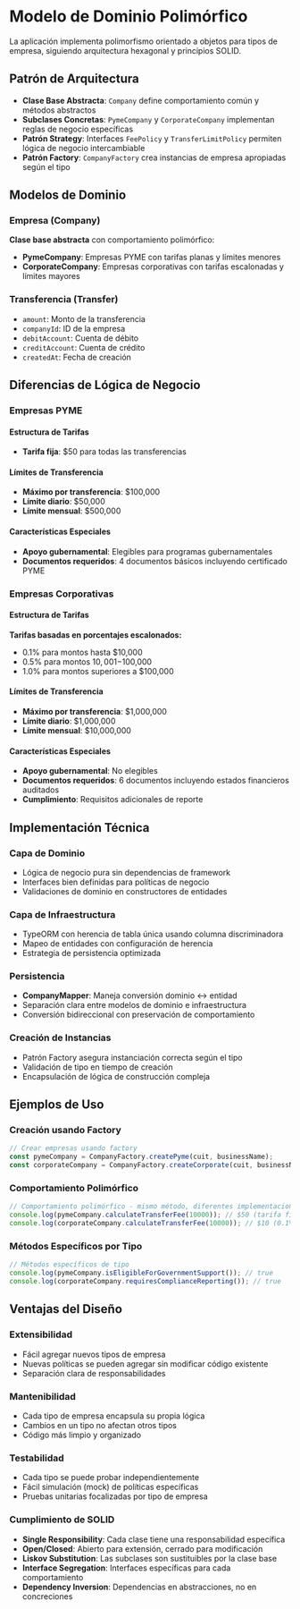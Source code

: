 # Modelo de Dominio Polimórfico

La aplicación implementa polimorfismo orientado a objetos para tipos de empresa, siguiendo arquitectura hexagonal y principios SOLID.

## Patrón de Arquitectura

- **Clase Base Abstracta**: `Company` define comportamiento común y métodos abstractos
- **Subclases Concretas**: `PymeCompany` y `CorporateCompany` implementan reglas de negocio específicas
- **Patrón Strategy**: Interfaces `FeePolicy` y `TransferLimitPolicy` permiten lógica de negocio intercambiable
- **Patrón Factory**: `CompanyFactory` crea instancias de empresa apropiadas según el tipo

## Modelos de Dominio

### Empresa (Company)
**Clase base abstracta** con comportamiento polimórfico:
- **PymeCompany**: Empresas PYME con tarifas planas y límites menores
- **CorporateCompany**: Empresas corporativas con tarifas escalonadas y límites mayores

### Transferencia (Transfer)
- `amount`: Monto de la transferencia
- `companyId`: ID de la empresa
- `debitAccount`: Cuenta de débito
- `creditAccount`: Cuenta de crédito
- `createdAt`: Fecha de creación

## Diferencias de Lógica de Negocio

### Empresas PYME

#### Estructura de Tarifas
- **Tarifa fija**: $50 para todas las transferencias

#### Límites de Transferencia
- **Máximo por transferencia**: $100,000
- **Límite diario**: $50,000
- **Límite mensual**: $500,000

#### Características Especiales
- **Apoyo gubernamental**: Elegibles para programas gubernamentales
- **Documentos requeridos**: 4 documentos básicos incluyendo certificado PYME

### Empresas Corporativas

#### Estructura de Tarifas
**Tarifas basadas en porcentajes escalonados:**
- 0.1% para montos hasta $10,000
- 0.5% para montos $10,001-$100,000
- 1.0% para montos superiores a $100,000

#### Límites de Transferencia
- **Máximo por transferencia**: $1,000,000
- **Límite diario**: $1,000,000
- **Límite mensual**: $10,000,000

#### Características Especiales
- **Apoyo gubernamental**: No elegibles
- **Documentos requeridos**: 6 documentos incluyendo estados financieros auditados
- **Cumplimiento**: Requisitos adicionales de reporte

## Implementación Técnica

### Capa de Dominio
- Lógica de negocio pura sin dependencias de framework
- Interfaces bien definidas para políticas de negocio
- Validaciones de dominio en constructores de entidades

### Capa de Infraestructura
- TypeORM con herencia de tabla única usando columna discriminadora
- Mapeo de entidades con configuración de herencia
- Estrategia de persistencia optimizada

### Persistencia
- **CompanyMapper**: Maneja conversión dominio ↔ entidad
- Separación clara entre modelos de dominio e infraestructura
- Conversión bidireccional con preservación de comportamiento

### Creación de Instancias
- Patrón Factory asegura instanciación correcta según el tipo
- Validación de tipo en tiempo de creación
- Encapsulación de lógica de construcción compleja

## Ejemplos de Uso

### Creación usando Factory
```typescript
// Crear empresas usando factory
const pymeCompany = CompanyFactory.createPyme(cuit, businessName);
const corporateCompany = CompanyFactory.createCorporate(cuit, businessName);
```

### Comportamiento Polimórfico
```typescript
// Comportamiento polimórfico - mismo método, diferentes implementaciones
console.log(pymeCompany.calculateTransferFee(10000)); // $50 (tarifa fija)
console.log(corporateCompany.calculateTransferFee(10000)); // $10 (0.1% de $10,000)
```

### Métodos Específicos por Tipo
```typescript
// Métodos específicos de tipo
console.log(pymeCompany.isEligibleForGovernmentSupport()); // true
console.log(corporateCompany.requiresComplianceReporting()); // true
```

## Ventajas del Diseño

### Extensibilidad
- Fácil agregar nuevos tipos de empresa
- Nuevas políticas se pueden agregar sin modificar código existente
- Separación clara de responsabilidades

### Mantenibilidad
- Cada tipo de empresa encapsula su propia lógica
- Cambios en un tipo no afectan otros tipos
- Código más limpio y organizado

### Testabilidad
- Cada tipo se puede probar independientemente
- Fácil simulación (mock) de políticas específicas
- Pruebas unitarias focalizadas por tipo de empresa

### Cumplimiento de SOLID
- **Single Responsibility**: Cada clase tiene una responsabilidad específica
- **Open/Closed**: Abierto para extensión, cerrado para modificación
- **Liskov Substitution**: Las subclases son sustituibles por la clase base
- **Interface Segregation**: Interfaces específicas para cada comportamiento
- **Dependency Inversion**: Dependencias en abstracciones, no en concreciones